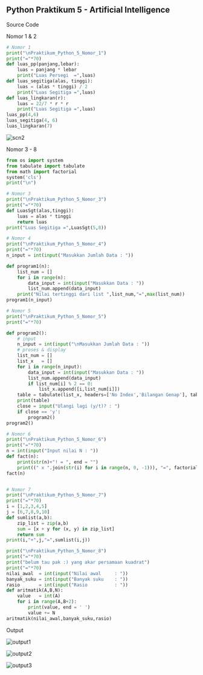 ## Python Praktikum 5 - Artificial Intelligence

Source Code

Nomor 1 & 2
```py
# Nomor 1
print("\nPraktikum_Python_5_Nomor_1")
print("="*70)
def luas_pp(panjang,lebar):
    luas = panjang * lebar
    print("Luas Persegi  =",luas)
def luas_segitiga(alas, tinggi):
    luas = (alas * tinggi) / 2
    print("Luas Segitiga =",luas)
def luas_lingkaran(r):
    luas = 22/7 * r * r
    print("Luas Segitiga =",luas)
luas_pp(4,6)
luas_segitiga(4, 6)
luas_lingkaran(7)
```

![scn2](https://user-images.githubusercontent.com/92994688/142637171-ea9fca1a-17e1-46d6-a166-8cbe7cb266b7.png)


Nomor 3 - 8
```py
from os import system
from tabulate import tabulate
from math import factorial
system('cls')
print("\n")

# Nomor 3
print("\nPraktikum_Python_5_Nomor_3")
print("="*70)
def LuasSgt(alas,tinggi):
    luas = alas * tinggi
    return luas   
print("Luas Segitiga =",LuasSgt(5,8))

# Nomor 4
print("\nPraktikum_Python_5_Nomor_4")
print("="*70)
n_input = int(input("Masukkan Jumlah Data : "))

def program1(n):
    list_num = []
    for i in range(n):
        data_input = int(input("Masukkan Data : "))
        list_num.append(data_input)
    print("Nilai tertinggi dari list ",list_num,"=",max(list_num))
program1(n_input)

# Nomor 5
print("\nPraktikum_Python_5_Nomor_5")
print("="*70)

def program2():
    # input
    n_input = int(input("\nMasukkan Jumlah Data : "))
    # proses & display
    list_num = []
    list_x   = []
    for i in range(n_input):
        data_input = int(input("Masukkan Data : "))
        list_num.append(data_input)
        if list_num[i] % 2 == 0:
            list_x.append([i,list_num[i]])
    table = tabulate(list_x, headers=['No Index','Bilangan Genap'], tablefmt='pretty')
    print(table)
    close = input("Ulangi lagi (y/t)? : ")
    if close == 'y':
        program2()
program2()

# Nomor 6
print("\nPraktikum_Python_5_Nomor_6")
print("="*70)
n = int(input("Input nilai N : "))
def fact(n):
    print(str(n)+"! = ", end = "")
    print((" x ".join(str(i) for i in range(n, 0, -1))), "=", factorial(n))
fact(n)


# Nomor 7
print("\nPraktikum_Python_5_Nomor_7")
print("="*70)
i = [1,2,3,4,5]
j = [6,7,8,9,10]
def sumlist(a,b):
    zip_list = zip(a,b)
    sum = [x + y for (x, y) in zip_list]
    return sum
print(i,"+",j,"=",sumlist(i,j))

print("\nPraktikum_Python_5_Nomor_8")
print("="*70)
print("belum tau pak :) yang akar persamaan kuadrat")
print("="*70)
nilai_awal  = int(input("Nilai awal     : "))
banyak_suku = int(input("Banyak suku    : "))
rasio       = int(input("Rasio          : "))
def aritmatik(A,B,N):
    value   = int(A)
    for i in range(A,B+2):
        print(value, end = ' ')
        value += N
aritmatik(nilai_awal,banyak_suku,rasio)
```

Output

![output1](https://user-images.githubusercontent.com/92994688/142637138-5a6d66ec-9716-4605-89f3-01113fa5e581.png)

![output2](https://user-images.githubusercontent.com/92994688/142637155-4157b937-b8d9-4f89-a9e0-5c5f7201966f.png)

![output3](https://user-images.githubusercontent.com/92994688/142637162-9b7ad19a-f65a-4902-9a01-403fc3288dda.png)

